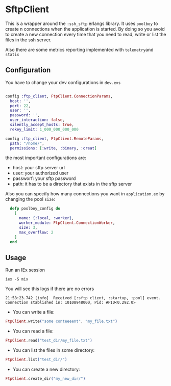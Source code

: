 # SftpClient

This is a wrapper around the `:ssh_sftp` erlangs library.
It uses `poolboy` to create n connections when the application is started.
By doing so you avoid to create a new connection every time that you need to 
read, write or list the files in the ssh server.

Also there are some metrics reporting implemented with `telemetry`and `statix`


## Configuration

You have to change your dev configurations in `dev.exs`
```elixir

config :ftp_client, FtpClient.ConnectionParams,
  host: '',
  port: 22,
  user: '',
  password: '',
  user_interaction: false,
  silently_accept_hosts: true,
  rekey_limit: 1_000_000_000_000

config :ftp_client, FtpClient.RemoteParams,
  path: "/home/",
  permissions: [:write, :binary, :creat]
  ```
the most important configurations are:
- host: your sftp server url
- user: your authorized user
- passworf: your sftp password
- path: it has to be a directory that exists in the sftp server

Also you can specify how many connections you want in `application.ex` by changing the pool `size`:
```elixir
  defp poolboy_config do
    [
      name: {:local, :worker},
      worker_module: FtpClient.ConnectionWorker,
      size: 3,
      max_overflow: 2
    ]
  end
```

## Usage
Run an IEx session

`iex -S mix`

You will see this logs if there are no errors
```
21:58:23.742 [info]  Received [:sftp_client, :startup, :pool] event. Connection stablished in: 10108948000, Pid: #PID<0.292.0>
```

- You can write a file:

```elixir
FtpClient.write("some conteeeent", "my_file.txt")
```

- You can read a file:

```elixir
FtpClient.read("test_dir/my_file.txt")
```

- You can list the files in some directory:

```elixir
FtpClient.list("test_dir/")
```

- You can create a new directory:

```elixir
FtpClient.create_dir("my_new_dir/")
```
